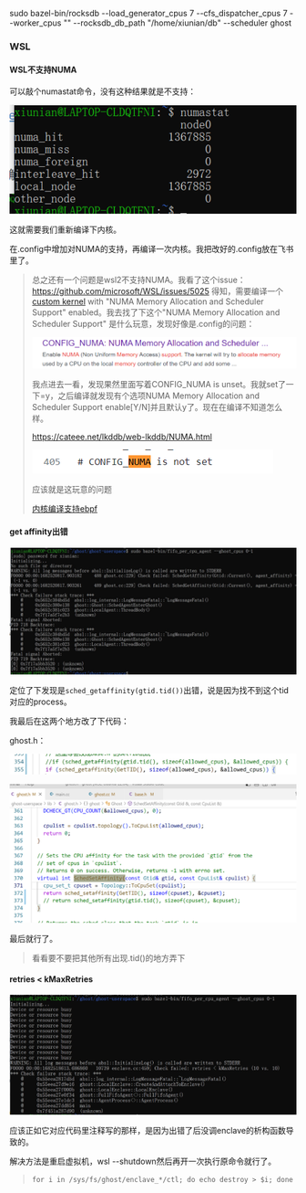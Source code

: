 sudo bazel-bin/rocksdb --load_generator_cpus 7 --cfs_dispatcher_cpus 7 --worker_cpus "" --rocksdb_db_path "/home/xiunian/db"  --scheduler ghost

### WSL

#### WSL不支持NUMA

可以敲个numastat命令，没有这种结果就是不支持：

![image-20230427133329851](./img/环境配置问题/image-20230427133329851.png)

这就需要我们重新编译下内核。

在.config中增加对NUMA的支持，再编译一次内核。我把改好的.config放在飞书里了。

> 总之还有一个问题是wsl2不支持NUMA。我看了这个issue：https://github.com/microsoft/WSL/issues/5025 得知，需要编译一个 [custom kernel](https://microhobby.com.br/blog/2019/09/21/compiling-your-own-linux-kernel-for-windows-wsl2/) with "NUMA Memory Allocation and Scheduler Support" enabled。我去找了下这个"NUMA Memory Allocation and Scheduler Support" 是什么玩意，发现好像是.config的问题：
>
> ![image-20230425235609987](./img/环境配置问题/image-20230425235609987.png)
>
> 我点进去一看，发现果然里面写着CONFIG_NUMA is unset。我就set了一下=y，之后编译就发现有个选项NUMA Memory Allocation and Scheduler Support enable[Y/N]并且默认y了。现在在编译不知道怎么样。
>
> https://cateee.net/lkddb/web-lkddb/NUMA.html
>
> ![image-20230426000438416](./img/环境配置问题/image-20230426000438416.png)
>
> 应该就是这玩意的问题
>
> [内核编译支持ebpf](https://blog.csdn.net/chensong_2000/article/details/126927681?spm=1001.2014.3001.5506)

#### get affinity出错

![image-20230427133458949](./img/环境配置问题/image-20230427133458949.png)

定位了下发现是`sched_getaffinity(gtid.tid())`出错，说是因为找不到这个tid对应的process。

我最后在这两个地方改了下代码：

ghost.h：

![image-20230427000944454](./img/环境配置问题/image-20230427000944454.png)

![image-20230427133624243](./img/环境配置问题/image-20230427133624243.png)

最后就行了。

> 看看要不要把其他所有出现.tid()的地方弄下

#### retries < kMaxRetries

![image-20230427133651755](./img/环境配置问题/image-20230427133651755.png)

应该正如它对应代码里注释写的那样，是因为出错了后没调enclave的析构函数导致的。

解决方法是重启虚拟机，wsl --shutdown然后再开一次执行原命令就行了。

> ```shell
> for i in /sys/fs/ghost/enclave_*/ctl; do echo destroy > $i; done
> ```
